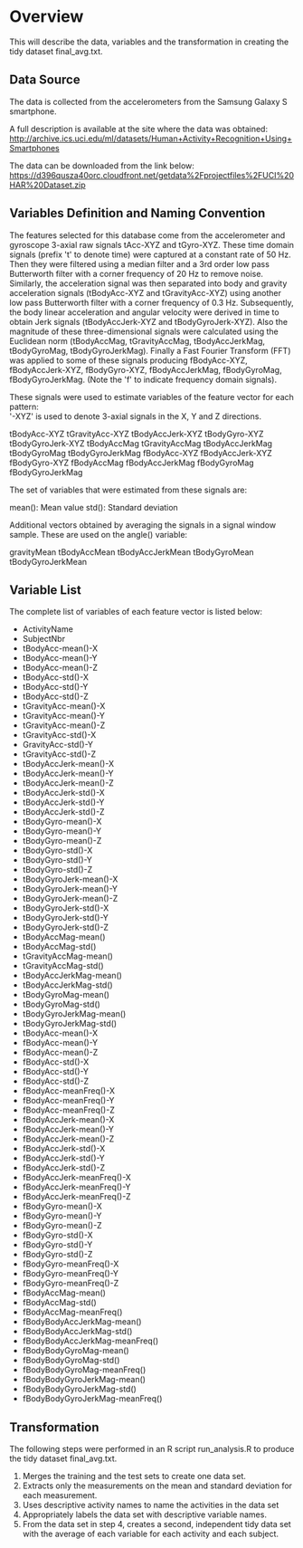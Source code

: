 Overview
========
This will describe the data, variables and the transformation in creating the tidy dataset final_avg.txt.

Data Source
-----------
The data is collected from the accelerometers from the Samsung Galaxy S smartphone.

A full description is available at the site where the data was obtained: 
http://archive.ics.uci.edu/ml/datasets/Human+Activity+Recognition+Using+Smartphones

The data can be downloaded from the link below:
https://d396qusza40orc.cloudfront.net/getdata%2Fprojectfiles%2FUCI%20HAR%20Dataset.zip

Variables Definition and Naming Convention
------------------------------------------
The features selected for this database come from the accelerometer and gyroscope 3-axial raw signals tAcc-XYZ and tGyro-XYZ. These time domain signals (prefix 't' to denote time) were captured at a constant rate of 50 Hz. Then they were filtered using a median filter and a 3rd order low pass Butterworth filter with a corner frequency of 20 Hz to remove noise. Similarly, the acceleration signal was then separated into body and gravity acceleration signals (tBodyAcc-XYZ and tGravityAcc-XYZ) using another low pass Butterworth filter with a corner frequency of 0.3 Hz. 
Subsequently, the body linear acceleration and angular velocity were derived in time to obtain Jerk signals (tBodyAccJerk-XYZ and tBodyGyroJerk-XYZ). Also the magnitude of these three-dimensional signals were calculated using the Euclidean norm (tBodyAccMag, tGravityAccMag, tBodyAccJerkMag, tBodyGyroMag, tBodyGyroJerkMag). 
Finally a Fast Fourier Transform (FFT) was applied to some of these signals producing fBodyAcc-XYZ, fBodyAccJerk-XYZ, fBodyGyro-XYZ, fBodyAccJerkMag, fBodyGyroMag, fBodyGyroJerkMag. (Note the 'f' to indicate frequency domain signals). 

These signals were used to estimate variables of the feature vector for each pattern:  
'-XYZ' is used to denote 3-axial signals in the X, Y and Z directions.

tBodyAcc-XYZ
tGravityAcc-XYZ
tBodyAccJerk-XYZ
tBodyGyro-XYZ
tBodyGyroJerk-XYZ
tBodyAccMag
tGravityAccMag
tBodyAccJerkMag
tBodyGyroMag
tBodyGyroJerkMag
fBodyAcc-XYZ
fBodyAccJerk-XYZ
fBodyGyro-XYZ
fBodyAccMag
fBodyAccJerkMag
fBodyGyroMag
fBodyGyroJerkMag

The set of variables that were estimated from these signals are: 

mean(): Mean value
std(): Standard deviation

Additional vectors obtained by averaging the signals in a signal window sample. These are used on the angle() variable:

gravityMean
tBodyAccMean
tBodyAccJerkMean
tBodyGyroMean
tBodyGyroJerkMean

Variable List
-------------
The complete list of variables of each feature vector is listed below:

* ActivityName
* SubjectNbr                      
* tBodyAcc-mean()-X
* tBodyAcc-mean()-Y              
* tBodyAcc-mean()-Z
* tBodyAcc-std()-X               
* tBodyAcc-std()-Y
* tBodyAcc-std()-Z               
* tGravityAcc-mean()-X
* tGravityAcc-mean()-Y           
* tGravityAcc-mean()-Z
* tGravityAcc-std()-X            
* GravityAcc-std()-Y
* tGravityAcc-std()-Z            
* tBodyAccJerk-mean()-X
* tBodyAccJerk-mean()-Y          
* tBodyAccJerk-mean()-Z
* tBodyAccJerk-std()-X           
* tBodyAccJerk-std()-Y
* tBodyAccJerk-std()-Z           
* tBodyGyro-mean()-X
* tBodyGyro-mean()-Y             
* tBodyGyro-mean()-Z
* tBodyGyro-std()-X              
* tBodyGyro-std()-Y
* tBodyGyro-std()-Z              
* tBodyGyroJerk-mean()-X
* tBodyGyroJerk-mean()-Y         
* tBodyGyroJerk-mean()-Z
* tBodyGyroJerk-std()-X          
* tBodyGyroJerk-std()-Y
* tBodyGyroJerk-std()-Z          
* tBodyAccMag-mean()
* tBodyAccMag-std()              
* tGravityAccMag-mean()
* tGravityAccMag-std()           
* tBodyAccJerkMag-mean()
* tBodyAccJerkMag-std()          
* tBodyGyroMag-mean()
* tBodyGyroMag-std()             
* tBodyGyroJerkMag-mean()
* tBodyGyroJerkMag-std()         
* tBodyAcc-mean()-X
* fBodyAcc-mean()-Y              
* fBodyAcc-mean()-Z
* fBodyAcc-std()-X               
* fBodyAcc-std()-Y
* fBodyAcc-std()-Z               
* fBodyAcc-meanFreq()-X
* fBodyAcc-meanFreq()-Y          
* fBodyAcc-meanFreq()-Z
* fBodyAccJerk-mean()-X          
* fBodyAccJerk-mean()-Y
* fBodyAccJerk-mean()-Z          
* fBodyAccJerk-std()-X            
* fBodyAccJerk-std()-Y           
* fBodyAccJerk-std()-Z    
* fBodyAccJerk-meanFreq()-X      
* fBodyAccJerk-meanFreq()-Y     
* fBodyAccJerk-meanFreq()-Z      
* fBodyGyro-mean()-X    
* fBodyGyro-mean()-Y             
* fBodyGyro-mean()-Z  
* fBodyGyro-std()-X              
* fBodyGyro-std()-Y   
* fBodyGyro-std()-Z              
* fBodyGyro-meanFreq()-X
* fBodyGyro-meanFreq()-Y         
* fBodyGyro-meanFreq()-Z    
* fBodyAccMag-mean()             
* fBodyAccMag-std()   
* fBodyAccMag-meanFreq()         
* fBodyBodyAccJerkMag-mean()  
* fBodyBodyAccJerkMag-std()      
* fBodyBodyAccJerkMag-meanFreq()
* fBodyBodyGyroMag-mean()        
* fBodyBodyGyroMag-std() 
* fBodyBodyGyroMag-meanFreq()    
* fBodyBodyGyroJerkMag-mean()
* fBodyBodyGyroJerkMag-std()     
* fBodyBodyGyroJerkMag-meanFreq()

Transformation
--------------
The following steps were performed in an R script run_analysis.R to produce the tidy dataset final_avg.txt.

1. Merges the training and the test sets to create one data set.
2. Extracts only the measurements on the mean and standard deviation for each measurement. 
3. Uses descriptive activity names to name the activities in the data set
4. Appropriately labels the data set with descriptive variable names.
5. From the data set in step 4, creates a second, independent tidy data set 
with the average of each variable for each activity and each subject.


